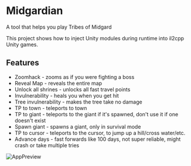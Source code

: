 # Midgardian
A tool that helps you play Tribes of Midgard

This project shows how to inject Unity modules during runtime into il2cpp Unity games.

## Features
 - Zoomhack - zooms as if you were fighting a boss
 - Reveal Map - reveals the entire map
 - Unlock all shrines - unlocks all fast travel points
 - Invulnerability - heals you when you get hit
 - Tree invulnerability - makes the tree take no damage
 - TP to town - teleports to town
 - TP to giant - teleports to the giant if it's spawned, don't use it if one doesn't exist
 - Spawn giant - spawns a giant, only in survival mode
 - TP to cursor - teleports to the cursor, to jump up a hill/cross water/etc.
 - Advance days - fast forwards like 100 days, not super reliable, might crash or take multiple tries

![AppPreview](https://i.imgur.com/bDawfnB.png)